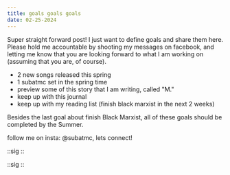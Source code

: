```yaml
---
title: goals goals goals
date: 02-25-2024
---
```


Super straight forward post! I just want to define goals and share them here. Please hold me accountable by shooting my messages on facebook, and letting me know that you are looking forward to what I am working on (assuming that you are, of course).

- 2 new songs released this spring
- 1 subatmc set in the spring time
- preview some of this story that I am writing, called "M."
- keep up with this journal
- keep up with my reading list (finish black marxist in the next 2 weeks)

Besides the last goal about finish Black Marxist, all of these goals should be completed by the Summer.

follow me on insta: @subatmc, lets connect!

::sig
::


::sig
::
